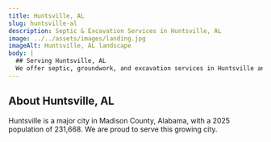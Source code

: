 ```yaml
---
title: Huntsville, AL
slug: huntsville-al
description: Septic & Excavation Services in Huntsville, AL
image: ../../assets/images/landing.jpg
imageAlt: Huntsville, AL landscape
body: |
  ## Serving Huntsville, AL
  We offer septic, groundwork, and excavation services in Huntsville and the surrounding Madison County region. Get in touch for a free estimate!
---
```


## About Huntsville, AL
Huntsville is a major city in Madison County, Alabama, with a 2025 population of 231,668. We are proud to serve this growing city.
